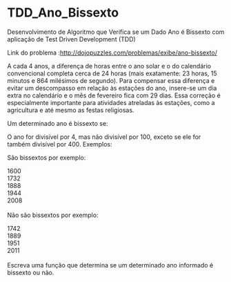 # TDD_Ano_Bissexto
Desenvolvimento de Algoritmo que Verifica se um Dado Ano é Bissexto com aplicação de Test Driven Development (TDD)

Link do problema :http://dojopuzzles.com/problemas/exibe/ano-bissexto/


A cada 4 anos, a diferença de horas entre o ano solar e o do calendário convencional completa cerca de 24 horas (mais exatamente: 23 horas, 15 minutos e 864 milésimos de segundo). Para compensar essa diferença e evitar um descompasso em relação às estações do ano, insere-se um dia extra no calendário e o mês de fevereiro fica com 29 dias. Essa correção é especialmente importante para atividades atreladas às estações, como a agricultura e até mesmo as festas religiosas.

Um determinado ano é bissexto se:

O ano for divisível por 4, mas não divisível por 100, exceto se ele for também divisível por 400.
Exemplos:

São bissextos por exemplo:

1600<br/>
1732<br/>
1888<br/>
1944<br/>
2008<br/><br/>
Não são bissextos por exemplo:<br/>

1742<br/>
1889<br/>
1951<br/>
2011<br/><br/>
Escreva uma função que determina se um determinado ano informado é bissexto ou não.
